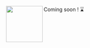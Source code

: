 <img src="https://pcsupport.lenovo.com/esv4/images/loading.gif" height="100" width="100" align="left" >
<span>Coming soon ! ⌛</span>

